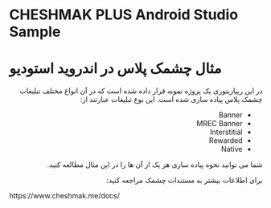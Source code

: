 # CHESHMAK PLUS Android Studio Sample
# مثال چشمک پلاس در اندروید استودیو
<div dir="rtl">
در این ریپازیتوری یک پروژه نمونه قرار داده شده است که در آن انواع مختلف تبلیغات چشمک پلاس پیاده سازی شده است. این نوع تبلیغات عبارتند از:

* Banner
* MREC Banner
* Interstitial
* Rewarded
* Native

شما می توانید نحوه پیاده سازی هر یک از آن ها را در این مثال مطالعه کنید.

برای اطلاعات بیشتر به مستندات چشمک مراجعه کنید:
</div>
https://www.cheshmak.me/docs/

